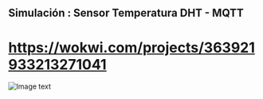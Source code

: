
## Simulación : Sensor Temperatura DHT - MQTT

# https://wokwi.com/projects/363921933213271041

![Image text](https://github.com/ISPC-TST-ARQUITECTURA-Y-CONECTIVIDAD/tarea3-grupo-5/mqtt-esp32-prototype/dht.jpg)

